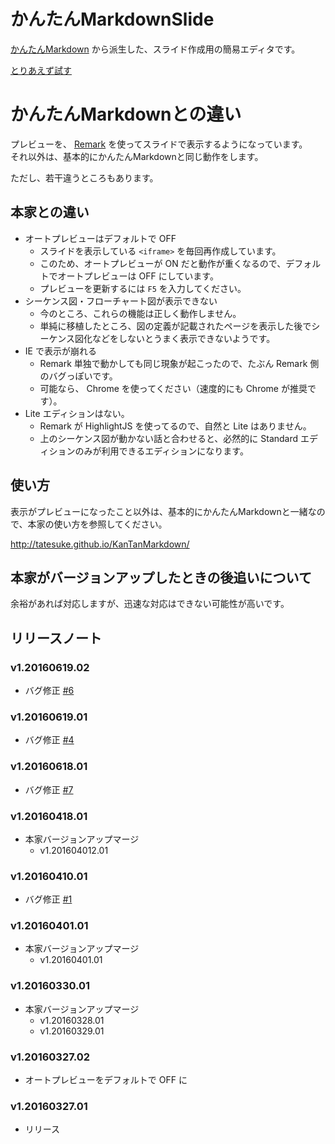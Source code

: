 # かんたんMarkdownSlide
[かんたんMarkdown](https://github.com/tatesuke/KanTanMarkdown) から派生した、スライド作成用の簡易エディタです。

[とりあえず試す](https://opengl-8080.github.io/KanTanMarkdownSlide/ktm-std.html)

# かんたんMarkdownとの違い
プレビューを、 [Remark](https://github.com/gnab/remark) を使ってスライドで表示するようになっています。  
それ以外は、基本的にかんたんMarkdownと同じ動作をします。

ただし、若干違うところもあります。

## 本家との違い
- オートプレビューはデフォルトで OFF
  - スライドを表示している `<iframe>` を毎回再作成しています。
  - このため、オートプレビューが ON だと動作が重くなるので、デフォルトでオートプレビューは OFF にしています。
  - プレビューを更新するには `F5` を入力してください。
- シーケンス図・フローチャート図が表示できない
  - 今のところ、これらの機能は正しく動作しません。
  - 単純に移植したところ、図の定義が記載されたページを表示した後でシーケンス図化などをしないとうまく表示できないようです。
- IE で表示が崩れる
  - Remark 単独で動かしても同じ現象が起こったので、たぶん Remark 側のバグっぽいです。
  - 可能なら、 Chrome を使ってください（速度的にも Chrome が推奨です）。
- Lite エディションはない。
  - Remark が HighlightJS を使ってるので、自然と Lite はありません。
  - 上のシーケンス図が動かない話と合わせると、必然的に Standard エディションのみが利用できるエディションになります。

## 使い方
表示がプレビューになったこと以外は、基本的にかんたんMarkdownと一緒なので、本家の使い方を参照してください。

http://tatesuke.github.io/KanTanMarkdown/

## 本家がバージョンアップしたときの後追いについて
余裕があれば対応しますが、迅速な対応はできない可能性が高いです。

## リリースノート
### v1.20160619.02
* バグ修正 [#6](https://github.com/opengl-8080/KanTanMarkdownSlide/issues/6)

### v1.20160619.01
* バグ修正 [#4](https://github.com/opengl-8080/KanTanMarkdownSlide/issues/4)

### v1.20160618.01
* バグ修正 [#7](https://github.com/opengl-8080/KanTanMarkdownSlide/issues/7)

### v1.20160418.01
* 本家バージョンアップマージ
  * v1.201604012.01

### v1.20160410.01
* バグ修正 [#1](https://github.com/opengl-8080/KanTanMarkdownSlide/issues/1)

### v1.20160401.01
* 本家バージョンアップマージ
  * v1.20160401.01

### v1.20160330.01
* 本家バージョンアップマージ
  * v1.20160328.01
  * v1.20160329.01

### v1.20160327.02
* オートプレビューをデフォルトで OFF に

### v1.20160327.01
* リリース
